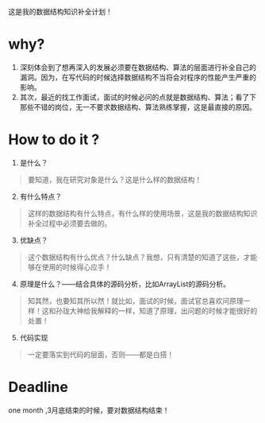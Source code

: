 
这是我的数据结构知识补全计划！

# why?

1. 深刻体会到了想再深入的发展必须要在数据结构、算法的层面进行补全自己的漏洞。因为，在写代码的时候选择数据结构不当将会对程序的性能产生严重的影响。
2. 其次，最近的找工作面试，面试的时候必问的点就是数据结构、算法；看了下那些不错的岗位，无一不要求数据结构、算法熟练掌握，这是最直接的原因。

# How to do it ?

1. 是什么？
> 要知道，我在研究对象是什么？这是什么样的数据结构！

2. 有什么特点？
> 这样的数据结构有什么特点，有什么样的使用场景，这是我的数据结构知识补全过程中必须要去做的。
3. 优缺点？
> 这个数据结构有什么优点？什么缺点？我想，只有清楚的知道了这些，才能够在使用的时候得心应手！
4. 原理是什么？——结合具体的源码分析，比如ArrayList的源码分析。
> 知其然，也要知其所以然！就比如，面试的时候，面试官总喜欢问原理一样！这和孙珑大神给我解释的一样，知道了原理，出问题的时候才能很好的处置！
5. 代码实现
> 一定要落实到代码的层面，否则——都是白搭！

# Deadline 

one month ,3月底结束的时候，要对数据结构结束！

